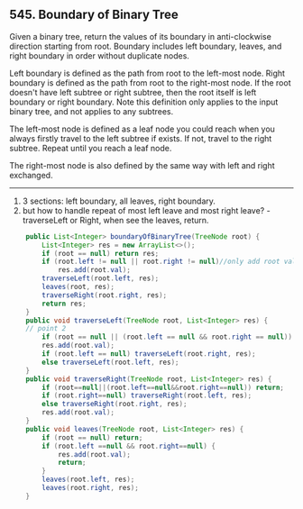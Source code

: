 ## 545. Boundary of Binary Tree

Given a binary tree, return the values of its boundary in anti-clockwise direction starting from root. Boundary includes left boundary, leaves, and right boundary in order without duplicate nodes.

Left boundary is defined as the path from root to the left-most node. Right boundary is defined as the path from root to the right-most node. If the root doesn't have left subtree or right subtree, then the root itself is left boundary or right boundary. Note this definition only applies to the input binary tree, and not applies to any subtrees.

The left-most node is defined as a leaf node you could reach when you always firstly travel to the left subtree if exists. If not, travel to the right subtree. Repeat until you reach a leaf node.

The right-most node is also defined by the same way with left and right exchanged.

----

1. 3 sections: left boundary, all leaves, right boundary.
2. but how to handle repeat of most left leave and most right leave? - traverseLeft or Right, when see the leaves, return. 


```java
    public List<Integer> boundaryOfBinaryTree(TreeNode root) {
        List<Integer> res = new ArrayList<>();
        if (root == null) return res;
        if (root.left != null || root.right != null)//only add root val here when it is not leave itself, or we will encounter repeat after called leaves(root, res);
            res.add(root.val);
        traverseLeft(root.left, res);
        leaves(root, res);
        traverseRight(root.right, res);
        return res;
    }
    public void traverseLeft(TreeNode root, List<Integer> res) {
    // point 2
        if (root == null || (root.left == null && root.right == null)) return;
        res.add(root.val);
        if (root.left == null) traverseLeft(root.right, res);
        else traverseLeft(root.left, res);
    }
    public void traverseRight(TreeNode root, List<Integer> res) {
        if (root==null||(root.left==null&&root.right==null)) return;
        if (root.right==null) traverseRight(root.left, res);
        else traverseRight(root.right, res);
        res.add(root.val);
    }
    public void leaves(TreeNode root, List<Integer> res) {
        if (root == null) return;
        if (root.left ==null && root.right==null) {
            res.add(root.val);
            return;
        }
        leaves(root.left, res);
        leaves(root.right, res);
    }
```